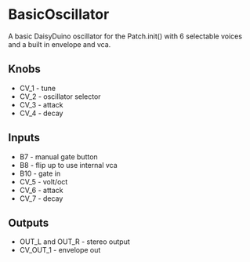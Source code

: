 # BasicOscillator

A basic DaisyDuino oscillator for the Patch.init() with 6 selectable voices and a built in envelope and vca.

## Knobs
- CV_1 - tune
- CV_2 - oscillator selector
- CV_3 - attack
- CV_4 - decay

## Inputs
- B7 - manual gate button
- B8 - flip up to use internal vca
- B10 - gate in
- CV_5 - volt/oct
- CV_6 - attack
- CV_7 - decay

## Outputs
- OUT_L and OUT_R - stereo output
- CV_OUT_1 - envelope out
